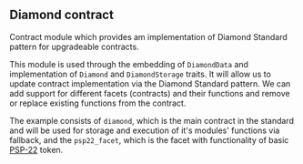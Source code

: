 ## Diamond contract

Contract module which provides am implementation of Diamond Standard pattern for upgradeable contracts.

This module is used through the embedding of `DiamondData` and implementation of `Diamond` and
`DiamondStorage` traits. It will allow us to update contract implementation via the Diamond Standard pattern.
We can add support for different facets (contracts) and their functions and remove or replace existing functions
from the contract.

The example consists of `diamond`, which is the main contract in the standard and will be used for storage and 
execution of it's modules' functions via fallback, and the `psp22_facet`, which is the facet with functionality of basic 
[PSP-22](https://github.com/w3f/PSPs/blob/master/PSPs/psp-22.md) token.
